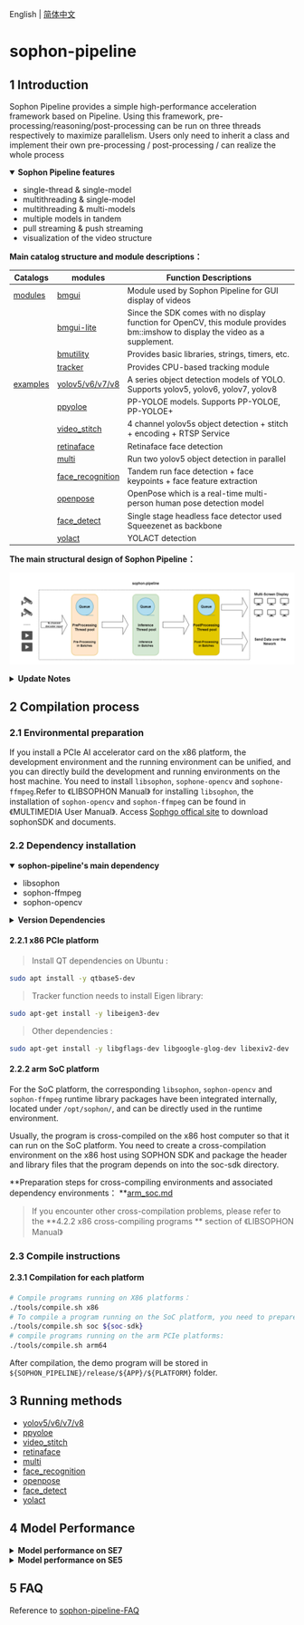 English | [简体中文](README.md)

# sophon-pipeline

## 1 Introduction

Sophon Pipeline provides a simple high-performance acceleration framework based on Pipeline. Using this framework, pre-processing/reasoning/post-processing can be run on three threads respectively to maximize parallelism. Users only need to inherit a class and implement their own pre-processing / post-processing / can realize the whole process

<details open>
<summary><b>Sophon Pipeline features</b></summary>

- single-thread & single-model
- multithreading & single-model
- multithreading & multi-models
- multiple models in tandem
- pull streaming & push streaming
- visualization of the video structure

</details>

**Main catalog structure and module descriptions：**

| Catalogs               | modules                                         | Function Descriptions                                        |
| ---------------------- | ----------------------------------------------- | ------------------------------------------------------------ |
| [modules](./modules)   | [bmgui](./modules/bmgui)                        | Module used by Sophon Pipeline for GUI display of videos     |
|                        | [bmgui-lite](./modules/bmgui-lite)              | Since the SDK comes with no display function for OpenCV, this module provides bm::imshow to display the video as a supplement. |
|                        | [bmutility](./modules/bmutility)                | Provides basic libraries, strings, timers, etc.              |
|                        | [tracker](./modules/tracker)                    | Provides CPU-based tracking module                           |
| [examples](./examples) | [yolov5/v6/v7/v8](./examples/yolov5)            | A series object detection models of YOLO. Supports yolov5, yolov6, yolov7, yolov8 |
|                        | [ppyoloe](./examples/ppyoloe)                   | PP-YOLOE models. Supports PP-YOLOE, PP-YOLOE+                |
|                        | [video_stitch](./examples/video_stitch)         | 4 channel yolov5s object detection + stitch + encoding + RTSP Service |
|                        | [retinaface](./examples/retinaface)             | Retinaface face detection                                    |
|                        | [multi](./examples/multi)                       | Run two yolov5 object detection in parallel                  |
|                        | [face_recognition](./examples/face_recognition) | Tandem run face detection + face keypoints + face feature extraction |
|                        | [openpose](./examples/openpose)                 | OpenPose which is a real-time multi-person human pose detection model |
|                        | [face_detect](./examples/face_detect)           | Single stage headless face detector used Squeezenet as backbone |
|                        | [yolact](./examples/yolact)                     | YOLACT detection                                             |

**The main structural design of Sophon Pipeline：** 

![**avatar**](./docs/pics/sophon-pipeline.png)


<details>
<summary><b> Update Notes</b></summary>


|  Versions  | **instruction**                                              |
| :--------: | ------------------------------------------------------------ |
| **v0.3.7** | Add yolact demo program for 1684x(x86 PCIe, SoC, arm PCIe), 1684(x86 PCIe, SoC, arm PCIe). Add yolov5_opt and yolov7_opt models |
| **v0.3.5** | Add ppyoloe demo program for 1684x(x86 PCIe, SoC, arm PCIe), 1684(x86 PCIe, SoC, arm PCIe) |
| **v0.3.4** | Add yolov6, yolov7, yolov8 demo program for 1684x(x86 PCIe, SoC), 1684(x86 PCIe, SoC). Add FP16 model for 1684x for all demos. Add Kylins V10 for arm PCIe mode(1684, 1684x). |
| **v0.3.1** | Add openpose, face_detect demo program for 1684x(x86 PCIe, SoC), 1684(x86 PCIe, SoC) |
| **v0.3.0** | Add multi, face_recognition demo program for 1684x(x86 PCIe, SoC), 1684(x86 PCIe, SoC) |
| **v0.2.0** | Add retinaface demo program for 1684x(x86 PCIe, SoC)，1684(x86 PCIe, SoC) |
| **v0.1.2** | Add yolov5、video_stitch demo program for 1684x(x86 PCIe, SoC), 1684(x86 PCIe, SoC) |

</details>

## 2  Compilation process

### 2.1 Environmental preparation

If you install a PCIe AI accelerator card on the x86 platform, the development environment and the running environment can be unified, and you can directly build the development and running environments on the host machine. You need to install `libsophon`, `sophone-opencv` and `sophone-ffmpeg`.Refer to 《LIBSOPHON Manual》 for installing `libsophon`, the installation of `sophon-opencv` and `sophon-ffmpeg` can be found in《MULTIMEDIA User Manual》. Access [ Sophgo offical site](https://developer.sophon.ai/site/index/material/31/all.html) to download sophonSDK and documents.

### 2.2 Dependency installation

<details open>
<summary><b>sophon-pipeline's main dependency</b></summary>

- libsophon
- sophon-ffmpeg
- sophon-opencv

</details>

<details>
<summary><b>Version Dependencies</b></summary>

| sophon-pipeline's version | libsophon version of dependency | sophon-ffmpeg version of dependency | sophon-opencv version of dependency |
| :-----------------------: | :-----------------------------: | :---------------------------------: | :---------------------------------: |
|        **v0.3.7**         |             >=0.4.7             |               >=0.6.2               |               >=0.6.2               |
|        **v0.3.5**         |             >=0.4.6             |               >=0.6.0               |               >=0.6.0               |
|        **v0.3.4**         |             >=0.4.4             |               >=0.5.1               |               >=0.5.1               |
|        **v0.3.1**         |             >=0.4.4             |               >=0.5.1               |               >=0.5.1               |
|        **v0.3.0**         |             >=0.4.3             |               >=0.5.0               |               >=0.5.0               |
|        **v0.2.0**         |             >=0.4.2             |               >=0.4.0               |               >=0.4.0               |
|        **v0.1.2**         |             >=0.4.1             |               >=0.3.1               |               >=0.3.1               |

</details>


#### 2.2.1 x86 PCIe platform 

> Install QT dependencies on Ubuntu : 
````bash
sudo apt install -y qtbase5-dev
````

> Tracker function needs to install Eigen library:
```bash
sudo apt-get install -y libeigen3-dev
```

> Other dependencies :

```bash
sudo apt-get install -y libgflags-dev libgoogle-glog-dev libexiv2-dev
```

#### 2.2.2 arm SoC platform

For the SoC platform, the corresponding `libsophon`, `sophon-opencv` and `sophon-ffmpeg` runtime library packages have been integrated internally, located under `/opt/sophon/`, and can be directly used in the runtime environment.

 Usually, the program is cross-compiled on the x86 host computer so that it can run on the SoC platform. You need to create a cross-compilation environment on the x86 host using SOPHON SDK and package the header and library files that the program depends on into the soc-sdk directory.

**Preparation steps for cross-compiling environments and associated dependency environments： **[arm_soc.md](./docs/docs_en/arm_soc_en.md)

> If you encounter other cross-compilation problems, please refer to the **4.2.2 x86 cross-compiling programs ** section of 《LIBSOPHON Manual》

### 2.3 Compile instructions

#### 2.3.1 Compilation for each platform

```` bash
# Compile programs running on X86 platforms：
./tools/compile.sh x86 
# To compile a program running on the SoC platform, you need to prepare the relevant dependencies according to section 2.2.2, and then run the following command to compile it：
./tools/compile.sh soc ${soc-sdk} 
# compile programs running on the arm PCIe platforms:
./tools/compile.sh arm64
````

After compilation, the demo program will be stored in `${SOPHON_PIPELINE}/release/${APP}/${PLATFORM}` folder.

## 3 Running methods

- [yolov5/v6/v7/v8](./docs/docs_en/yolov5_en.md)
- [ppyoloe](./docs/docs_en/ppyoloe_en.md)
- [video_stitch](./docs/docs_en/video_stitch_en.md)
- [retinaface](./docs/docs_en/retinaface_en.md)
- [multi](./docs/docs_en/multi_en.md)
- [face_recognition](./docs/docs_en/face_recognition_en.md)
- [openpose](./docs/docs_en/openpose_en.md)
- [face_detect](./docs/docs_en/face_detect_en.md)
- [yolact](./docs/docs_en/yolact_en.md)

## 4 Model Performance

<details>
<summary><b> Model performance on SE7</b></summary>



|            Model             | int8 inference(ms) | int8(FPS) | fp16 inference(ms) | fp16(FPS) |
| :--------------------------: | :----------------: | :-------: | :----------------: | :-------: |
|         **yolov5s**          |        3.29        |    182    |        6.27        |    129    |
|         **yolov6s**          |        3.03        |    108    |        4.42        |    105    |
|          **yolov7**          |        8.93        |    98     |        22.5        |    40     |
|         **yolov8s**          |        3.69        |    157    |        7.00        |    130    |
|        **ppyoloe_s**         |        5.39        |    167    |        8.46        |    115    |
|      **ppyoloe_plus_s**      |        5.10        |    160    |        7.86        |    115    |
|     **openpose_coco_18**     |        5.38        |    40     |       11.26        |    37     |
|     **openpose_body_25**     |        3.43        |    29     |        7.00        |    28     |
|       **yolact_base**        |       13.86        |    63     |         -          |     -     |
|     **yolact_darknet53**     |       12.96        |    68     |         -          |     -     |
|     **yolact_resnet50**      |       12.27        |    70     |         -          |     -     |
| **retinaface_mobilenet0.25** |        0.67        |   ≥500    |        0.81        |   ≥500    |
|       **face_detect**        |        1.16        |   ≥500    |        1.45        |   ≥500    |
|     **face_recognition**     |         -          |     -     |         -          |     -     |
|          **multi**           |         -          |     -     |         -          |     -     |
|       **video_stitch**       |         -          |     -     |         -          |     -     |

**Clarification：**

- Test environment: SE7, 8-Core CPU @2.3GHz, TPU @1000MHz, VPU @800MHz, JPU @800MHz. SDK version: V22.12.01. Input videos and configurations are under the default configurations of each example.
- The speed of inference  do not contains the time cost of data reading and post-processing(NMS), which is cost time of  average an input sample.
- FPS is the maximum FPS value that each example can run on SE7.

</details>

<details>
<summary><b>Model performance on SE5</b></summary>



|            Model             | int8 inference(ms) | int8(FPS) |
| :--------------------------: | :----------------: | :-------: |
|         **yolov5s**          |        6.21        |    131    |
|         **yolov6s**          |        8.01        |    90     |
|          **yolov7**          |       17.64        |    33     |
|         **yolov8s**          |        7.49        |    118    |
|        **ppyoloe_s**         |       20.49        |    46     |
|      **ppyoloe_plus_s**      |       19.62        |    49     |
|     **openpose_coco_18**     |        9.65        |    39     |
|     **openpose_body_25**     |        6.20        |    27     |
|       **yolact_base**        |       32.75        |    29     |
|     **yolact_darknet53**     |       30.15        |    31     |
|     **yolact_resnet50**      |       28.72        |    33     |
| **retinaface_mobilenet0.25** |        1.77        |   ≥475    |
|       **face_detect**        |        1.42        |   ≥475    |
|     **face_recognition**     |         -          |     -     |
|          **multi**           |         -          |     -     |
|       **video_stitch**       |         -          |     -     |

**Clarification：**

- Test environment: SE5, 8-Core CPU @2.3GHz, TPU @550MHz, VPU @640MHz, JPU @160MHz. SDK version: V22.12.01. Input videos and configurations are under the default configurations of each example.
- The speed of inference  do not contains the time cost of data reading and post-processing(NMS), which is cost time of  average an input sample.
- FPS is the maximum FPS value that each example can run on SE5.

</details>


## 5 FAQ

Reference to [sophon-pipeline-FAQ](./docs/docs_en/FAQ_en.md)

